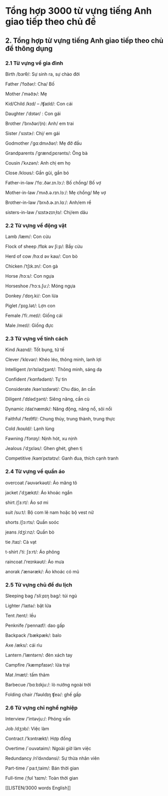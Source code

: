 # Tổng hợp 3000 từ vựng tiếng Anh giao tiếp theo chủ đề

## **2. Tổng hợp từ vựng tiếng Anh giao tiếp theo chủ đề thông dụng**

### **2.1 Từ vựng về gia đình**

Birth /bɜrθ/: Sự sinh ra, sự chào đời

Father /ˈfɑðər/: Cha/ Bố

Mother /ˈməðɝ/: Mẹ

Kid/Child /kɪd/ – /ʧaɪld/: Con cái

Daughter /ˈdɔtər/ : Con gái

Brother /ˈbrʌðər/(n): Anh/ em trai

Sister /ˈsɪstɝ/: Chị/ em gái

Godmother /ˈɡɑːdmʌðər/: Mẹ đỡ đầu

Grandparents /ˈgrændˌpɛrənts/: Ông bà

Cousin /ˈkʌzən/: Anh chị em họ

Close /kloʊs/: Gần gũi, gắn bó

Father-in-law /ˈfɑː.ðər.ɪn.lɔː/: Bố chồng/ Bố vợ

Mother-in-law /ˈmʌð.ə.rɪn.lɔː/: Mẹ chồng/ Mẹ vợ

Brother-in-law /ˈbrʌð.ɚ.ɪn.lɑː/: Anh/em rể

sisters-in-law /ˈsɪstɝzɪnˌɫɔ/: Chị/em dâu

### **2.2 Từ vựng về động vật**

Lamb /læm/: Con cừu

Flock of sheep /flɒk əv ʃiːp/: Bầy cừu

Herd of cow /hɜːd əv kaʊ/: Con bò

Chicken /ˈtʃɪk.ɪn/: Con gà

Horse /hɔːs/: Con ngựa

Horseshoe /ˈhɔːs.ʃuː/: Móng ngựa

Donkey /ˈdɒŋ.ki/: Con lừa

Piglet /ˈpɪg.lət/: Lợn con

Female /ˈfiː.meɪl/: Giống cái

Male /meɪl/: Giống đực


### **2.3 Từ vựng về tính cách**

Kind /kaɪnd/: Tốt bụng, tử tế

Clever /ˈklɛvər/: Khéo léo, thông minh, lanh lợi

Intelligent /ɪnˈtɛlədʒənt/: Thông minh, sáng dạ

Confident /ˈkɑnfədənt/: Tự tin

Considerate /kənˈsɪdərət/: Chu đáo, ân cần

Diligent /ˈdɪlədʒənt/: Siêng năng, cần cù

Dynamic /daɪˈnæmɪk/: Năng động, năng nổ, sôi nổi

Faithful /ˈfeɪθfl/: Chung thủy, trung thành, trung thực

Cold /koʊld/: Lạnh lùng

Fawning /ˈfɔnɪŋ/: Nịnh hót, xu nịnh

Jealous /ˈdʒɛləs/: Ghen ghét, ghen tị

Competitive /kəmˈpɛtətɪv/: Ganh đua, thích cạnh tranh

### **2.4 Từ vựng về quần áo**

overcoat /ˈəʊvərkəʊt/: Áo măng tô

jacket /ˈdʒækɪt/: Áo khoác ngắn

shirt /ʃɜːrt/: Áo sơ mi

suit /suːt/: Bộ com lê nam hoặc bộ vest nữ

shorts /ʃɔːrts/: Quần soóc

jeans /dʒiːnz/: Quần bò

tie /taɪ/: Cà vạt

t-shirt /ˈtiː ʃɜːrt/: Áo phông

raincoat /ˈreɪnkəʊt/: Áo mưa

anorak /ˈænəræk/: Áo khoác có mũ

### **2.5 Từ vựng chủ đề du lịch**

Sleeping bag /ˈsliːpɪŋ baɡ/: túi ngủ

Lighter /ˈlaɪtə/: bật lửa

Tent /tent/: lều

Penknife /ˈpennaɪf/: dao gấp

Backpack /ˈbækpæk/: balo

Axe /æks/: cái rìu

Lantern /ˈlæntərn/: đèn xách tay

Campfire /ˈkæmpfaɪər/: lửa trại

Mat /mæt/: tấm thảm

Barbecue /ˈbɑːbɪkjuː/: lò nướng ngoài trời

Folding chair /ˈfəʊldɪŋ ʧeə/: ghế gấp

### **2.6 Từ vựng chỉ nghề nghiệp**

Interview /’intəvju:/: Phỏng vấn

Job /dʒɔb/: Việc làm

Contract /’kɔntrækt/: Hợp đồng

Overtime /´ouvətaim/: Ngoài giờ làm việc

Redundancy /ri’dʌndənsi/: Sự thừa nhân viên

Part-time /´pa:t¸taim/: Bán thời gian

Full-time /ˌfʊl ˈtaɪm/: Toàn thời gian

[[LISTEN/3000 words English]]

